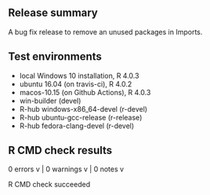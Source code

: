 ## Release summary
A bug fix release to remove an unused packages in Imports.

## Test environments
* local Windows 10 installation, R 4.0.3
* ubuntu 16.04 (on travis-ci), R 4.0.2
* macos-10.15 (on Github Actions), R 4.0.3
* win-builder (devel)
* R-hub windows-x86_64-devel (r-devel)
* R-hub ubuntu-gcc-release (r-release)
* R-hub fedora-clang-devel (r-devel)

## R CMD check results

0 errors v | 0 warnings v | 0 notes v

R CMD check succeeded
